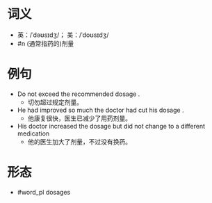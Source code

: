 # 词义
- 英：/ˈdəʊsɪdʒ/； 美：/ˈdoʊsɪdʒ/
- #n (通常指药的)剂量
# 例句
- Do not exceed the recommended dosage .
	- 切勿超过规定剂量。
- He had improved so much the doctor had cut his dosage .
	- 他康复很快，医生已减少了用药剂量。
- His doctor increased the dosage but did not change to a different medication
	- 他的医生加大了剂量，不过没有换药。
# 形态
- #word_pl dosages

